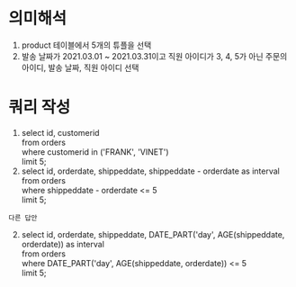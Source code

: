 # 의미해석
1. product 테이블에서 5개의 튜플을 선택
2. 발송 날짜가 2021.03.01 ~ 2021.03.31이고 직원 아이디가 3, 4, 5가 아닌 주문의 아이디, 발송 날짜, 직원 아이디 선택

# 쿼리 작성
1. select id, customerid    
from orders    
where customerid in ('FRANK', 'VINET')    
limit 5;
2. select id, orderdate, shippeddate, shippeddate - orderdate as interval   
from orders    
where shippeddate - orderdate <= 5    
limit 5;

``` 다른 답안 ```

2. select id, orderdate, shippeddate, DATE_PART('day', AGE(shippeddate, orderdate)) as interval   
from orders    
where DATE_PART('day', AGE(shippeddate, orderdate)) <= 5    
limit 5;